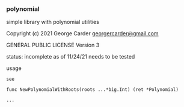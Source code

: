 ### polynomial

simple library with polynomial utilities

Copyright (c) 2021 George Carder georgercarder@gmail.com

GENERAL PUBLIC LICENSE Version 3

status: incomplete as of 11/24/21 needs to be tested

usage

```
see

func NewPolynomialWithRoots(roots ...*big.Int) (ret *Polynomial)

...
```
